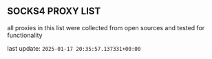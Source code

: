 ## SOCKS4 PROXY LIST

all proxies in this list were collected from open sources and tested for functionality

last update: `2025-01-17 20:35:57.137331+00:00`